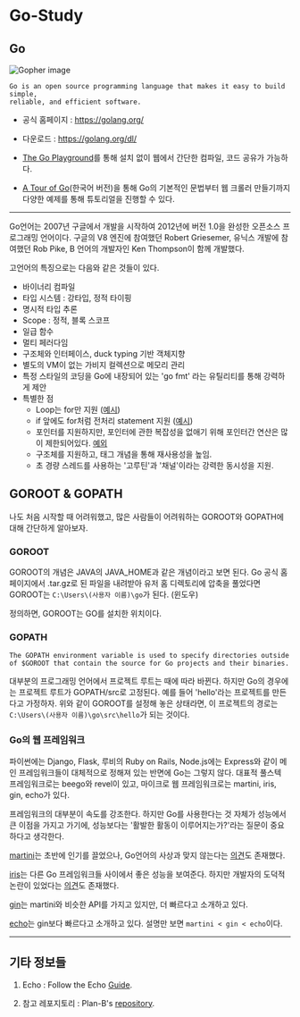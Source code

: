 # Go-Study

## Go
![Gopher image](https://sdtimes.com/wp-content/uploads/2014/12/1212.sdt-github.jpg)

```
Go is an open source programming language that makes it easy to build simple,
reliable, and efficient software.
```
- 공식 홈페이지 : https://golang.org/

- 다운로드 : https://golang.org/dl/

- [The Go Playground](https://play.golang.org/)를 통해 설치 없이 웹에서 간단한 컴파일, 코드 공유가 가능하다.

- [A Tour of Go](https://go-tour-kr.appspot.com/#1)(한국어 버전)을 통해 Go의 기본적인 문법부터 웹 크롤러 만들기까지 다양한 예제를 통해 튜토리얼을 진행할 수 있다.

---

Go언어는 2007년 구글에서 개발을 시작하여 2012년에 버전 1.0을 완성한 오픈소스 프로그래밍 언어이다. 구글의 V8 엔진에 참여했던 Robert Griesemer, 유닉스 개발에 참여했던 Rob Pike, B 언어의 개발자인 Ken Thompson이 함께 개발했다.

고언어의 특징으로는 다음와 같은 것들이 있다.

- 바이너리 컴파일
- 타입 시스템 : 강타입, 정적 타이핑
- 명시적 타입 추론
- Scope : 정적, 블록 스코프
- 일급 함수
- 멀티 페러다임
- 구조체와 인터페이스, duck typing 기반 객체지향
- 별도의 VM이 없는 가비지 컬렉션으로 메모리 관리
- 특정 스타일의 코딩을 Go에 내장되어 있는 'go fmt' 라는 유틸리티를 통해 강력하게 제안
- 특별한 점
    - Loop는 for만 지원 ([예시](https://github.com/Tiny-Haru/Go-Study/blob/master/For%20Loop/main.go))
    - if 앞에도 for처럼 전처리 statement 지원 ([예시](https://github.com/Tiny-Haru/Go-Study/blob/master/If%20Statement/main.go))
    - 포인터를 지원하지만, 포인터에 관한 복잡성을 없애기 위해 포인터간 연산은 많이 제한되어있다. [예외](https://go101.org/article/unsafe.html)
    - 구조체를 지원하고, 태그 개념을 통해 재사용성을 높임.
    - 초 경량 스레드를 사용하는 '고루틴'과 '채널'이라는 강력한 동시성을 지원.

## GOROOT & GOPATH
나도 처음 시작할 때 어려워했고, 많은 사람들이 어려워하는 GOROOT와 GOPATH에 대해 간단하게 알아보자.

### GOROOT
GOROOT의 개념은 JAVA의 JAVA_HOME과 같은 개념이라고 보면 된다. Go 공식 홈페이지에서 .tar.gz로 된 파일을 내려받아 유저 홈 디렉토리에 압축을 풀었다면 GOROOT는 `C:\Users\(사용자 이름)\go`가 된다. (윈도우)

정의하면, GOROOT는 GO를 설치한 위치이다.

### GOPATH
```
The GOPATH environment variable is used to specify directories outside of $GOROOT that contain the source for Go projects and their binaries.
```

대부분의 프로그래밍 언어에서 프로젝트 루트는 때에 따라 바뀐다. 하지만 Go의 경우에는 프로젝트 루트가 GOPATH/src로 고정된다. 예를 들어 'hello'라는 프로젝트를 만든다고 가정하자. 위와 같이 GOROOT를 설정해 놓은 상태라면, 이 프로젝트의 경로는 `C:\Users\(사용자 이름)\go\src\hello`가 되는 것이다.

### Go의 웹 프레임워크
파이썬에는 Django, Flask, 루비의 Ruby on Rails, Node.js에는 Express와 같이 메인 프레임워크들이 대체적으로 정해져 있는 반면에 Go는 그렇지 않다. 대표적 풀스텍 프레임워크로는 beego와 revel이 있고, 마이크로 웹 프레임워크로는 martini, iris, gin, echo가 있다.

프레임워크의 대부분이 속도를 강조한다. 하지만 Go를 사용한다는 것 자체가 성능에서 큰 이점을 가지고 가기에, 성능보다는 '활발한 활동이 이루어지는가?'라는 질문이 중요하다고 생각한다.

[martini](https://github.com/go-martini/martini)는 초반에 인기를 끌었으나, Go언어의 사상과 맞지 않는다는 [의견](https://www.reddit.com/r/golang/comments/25oxg0/three_reasons_you_should_not_use_martini/)도 존재했다.

[iris](https://github.com/kataras/iris)는 다른 Go 프레임워크들 사이에서 좋은 성능을 보여준다. 하지만 개발자의 도덕적 논란이 있었다는 [의견](http://www.florinpatan.ro/2016/10/why-you-should-not-use-iris-for-your-go.html)도 존재했다.

[gin](https://github.com/gin-gonic/gin)는 martini와 비슷한 API를 가지고 있지만, 더 빠르다고 소개하고 있다.

[echo](https://github.com/labstack/echo)는 gin보다 빠르다고 소개하고 있다. 설명만 보면 `martini < gin < echo`이다.

---
## 기타 정보들
1. Echo : Follow the Echo [Guide](https://echo.labstack.com/guide).

2. 참고 레포지토리 : Plan-B's [repository](https://github.com/JoMingyu/--Awesome-Go--).
